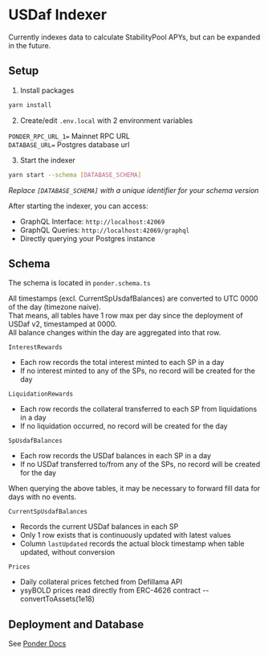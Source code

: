 # USDaf Indexer

Currently indexes data to calculate StabilityPool APYs, but can be expanded in the future.

## Setup

1. Install packages

```bash
yarn install
```

2. Create/edit `.env.local` with 2 environment variables

`PONDER_RPC_URL_1=` Mainnet RPC URL  
`DATABASE_URL=` Postgres database url

3. Start the indexer

```bash
yarn start --schema [DATABASE_SCHEMA]
```

_Replace `[DATABASE_SCHEMA]` with a unique identifier for your schema version_

After starting the indexer, you can access:

- GraphQL Interface: `http://localhost:42069`
- GraphQL Queries: `http://localhost:42069/graphql`
- Directly querying your Postgres instance

## Schema

The schema is located in `ponder.schema.ts`

All timestamps (excl. CurrentSpUsdafBalances) are converted to UTC 0000 of the day (timezone naive).  
That means, all tables have 1 row max per day since the deployment of USDaf v2, timestamped at 0000.  
All balance changes within the day are aggregated into that row.

`InterestRewards`

- Each row records the total interest minted to each SP in a day
- If no interest minted to any of the SPs, no record will be created for the day

`LiquidationRewards`

- Each row records the collateral transferred to each SP from liquidations in a day
- If no liquidation occurred, no record will be created for the day

`SpUsdafBalances`

- Each row records the USDaf balances in each SP in a day
- If no USDaf transferred to/from any of the SPs, no record will be created for the day

When querying the above tables, it may be necessary to forward fill data for days with no events.

`CurrentSpUsdafBalances`

- Records the current USDaf balances in each SP
- Only 1 row exists that is continuously updated with latest values
- Column `lastUpdated` records the actual block timestamp when table updated, without conversion

`Prices`

- Daily collateral prices fetched from Defillama API
- ysyBOLD prices read directly from ERC-4626 contract -- convertToAssets(1e18)

## Deployment and Database

See [Ponder Docs](https://ponder.sh/docs/production/self-hosting)
